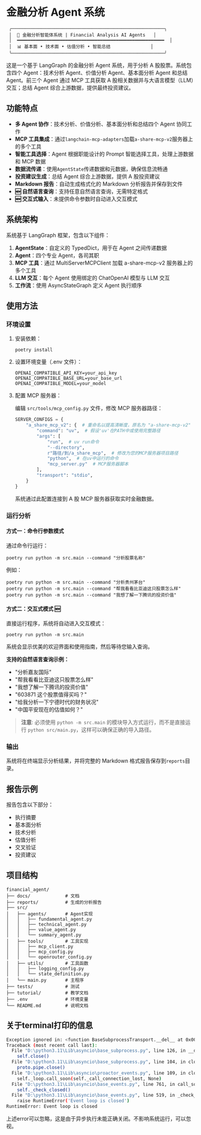 # 金融分析 Agent 系统

```
 ╭─────────────────────────────────────────────────────────╮
 │  🏦 金融分析智能体系统 | Financial Analysis AI Agents   │
 │  ━━━━━━━━━━━━━━━━━━━━━━━━━━━━━━━━━━━━━━━━━━━━━━━━━━━━━━━  │
 │  📊 基本面 • 技术面 • 估值分析 • 智能总结               │
 ╰─────────────────────────────────────────────────────────╯
```

这是一个基于 LangGraph 的金融分析 Agent 系统，用于分析 A 股股票。系统包含四个 Agent：技术分析 Agent、价值分析 Agent、基本面分析 Agent 和总结 Agent。前三个 Agent 通过 MCP 工具获取 A 股相关数据并与大语言模型（LLM）交互；总结 Agent 综合上游数据，提供最终投资建议。

## 功能特点

- **多 Agent 协作**：技术分析、价值分析、基本面分析和总结四个 Agent 协同工作
- **MCP 工具集成**：通过`langchain-mcp-adapters`加载`a-share-mcp-v2`服务器上的多个工具
- **智能工具选择**：Agent 根据职能设计的 Prompt 智能选择工具，处理上游数据和 MCP 数据
- **数据流传递**：使用`AgentState`传递数据和元数据，确保信息流畅通
- **投资建议生成**：总结 Agent 综合上游数据，提供 A 股投资建议
- **Markdown 报告**：自动生成格式化的 Markdown 分析报告并保存到文件
- **🆕 自然语言查询**：支持任意自然语言查询，无需特定格式
- **🆕 交互式输入**：未提供命令参数时自动进入交互模式

## 系统架构

系统基于 LangGraph 框架，包含以下组件：

1. **AgentState**：自定义的 TypedDict，用于在 Agent 之间传递数据
2. **Agent**：四个专业 Agent，各司其职
3. **MCP 工具**：通过 MultiServerMCPClient 加载 a-share-mcp-v2 服务器上的多个工具
4. **LLM 交互**：每个 Agent 使用绑定的 ChatOpenAI 模型与 LLM 交互
5. **工作流**：使用 AsyncStateGraph 定义 Agent 执行顺序

## 使用方法

### 环境设置

1. 安装依赖：

   ```
   poetry install
   ```

2. 设置环境变量（.env 文件）：

   ```
   OPENAI_COMPATIBLE_API_KEY=your_api_key
   OPENAI_COMPATIBLE_BASE_URL=your_base_url
   OPENAI_COMPATIBLE_MODEL=your_model
   ```

3. 配置 MCP 服务器：

   编辑 `src/tools/mcp_config.py` 文件，修改 MCP 服务器路径：

   ```python
   SERVER_CONFIGS = {
       "a_share_mcp_v2": {  # 重命名以提高清晰度，原名为 "a-share-mcp-v2"
           "command": "uv",  # 假设'uv'在PATH中或使用完整路径
           "args": [
               "run",  # uv run命令
               "--directory",
               r"路径/到/a_share_mcp",  # 修改为您的MCP服务器项目路径
               "python",  # 在uv中运行的命令
               "mcp_server.py"  # MCP服务器脚本
           ],
           "transport": "stdio",
       }
   }
   ```

   系统通过此配置连接到 A 股 MCP 服务器获取实时金融数据。

### 运行分析

#### 方式一：命令行参数模式

通过命令行运行：

```
poetry run python -m src.main --command "分析股票名称"
```

例如：

```
poetry run python -m src.main --command "分析贵州茅台"
poetry run python -m src.main --command "帮我看看比亚迪这只股票怎么样"
poetry run python -m src.main --command "我想了解一下腾讯的投资价值"
```

#### 方式二：交互式模式 🆕

直接运行程序，系统将自动进入交互模式：

```
poetry run python -m src.main
```

系统会显示优美的欢迎界面和使用指南，然后等待您输入查询。

**支持的自然语言查询示例：**

- "分析嘉友国际"
- "帮我看看比亚迪这只股票怎么样"
- "我想了解一下腾讯的投资价值"
- "603871 这个股票值得买吗？"
- "给我分析一下宁德时代的财务状况"
- "中国平安现在的估值如何？"

> **注意**: 必须使用 `python -m src.main` 的模块导入方式运行，而不是直接运行 `python src/main.py`，这样可以确保正确的导入路径。

### 输出

系统将在终端显示分析结果，并将完整的 Markdown 格式报告保存到`reports`目录。

## 报告示例

报告包含以下部分：

- 执行摘要
- 基本面分析
- 技术分析
- 估值分析
- 交叉验证
- 投资建议

## 项目结构

```
financial_agent/
├── docs/             # 文档
├── reports/          # 生成的分析报告
├── src/
│   ├── agents/       # Agent实现
│   │   ├── fundamental_agent.py
│   │   ├── technical_agent.py
│   │   ├── value_agent.py
│   │   └── summary_agent.py
│   ├── tools/        # 工具实现
│   │   ├── mcp_client.py
│   │   ├── mcp_config.py
│   │   └── openrouter_config.py
│   ├── utils/        # 工具函数
│   │   ├── logging_config.py
│   │   └── state_definition.py
│   └── main.py       # 主程序
├── tests/            # 测试
├── tutorial/         # 教学文档
├── .env              # 环境变量
└── README.md         # 说明文档
```
## 关于terminal打印的信息
```bash
Exception ignored in: <function BaseSubprocessTransport.__del__ at 0x00000217922E20C0>
Traceback (most recent call last):
  File "D:\python3.11\Lib\asyncio\base_subprocess.py", line 126, in __del__
    self.close()
  File "D:\python3.11\Lib\asyncio\base_subprocess.py", line 104, in close
    proto.pipe.close()
  File "D:\python3.11\Lib\asyncio\proactor_events.py", line 109, in close
    self._loop.call_soon(self._call_connection_lost, None)
  File "D:\python3.11\Lib\asyncio\base_events.py", line 761, in call_soon
    self._check_closed()
  File "D:\python3.11\Lib\asyncio\base_events.py", line 519, in _check_closed
    raise RuntimeError('Event loop is closed')
RuntimeError: Event loop is closed
```
上述error可以忽略，这是由于异步执行未能正确关闭。不影响系统运行，可以忽视。